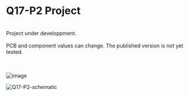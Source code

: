 # Q17-P2 Project</b><br>
<br>
Project under developpment.<br>
<br>
PCB and component values can change. The published version is not yet tested.<br>
<br>
<br>

![image](https://user-images.githubusercontent.com/12907102/178750513-76f3c61b-c82c-49a4-9bfb-eb1c95422e79.jpg)

![Q17-P2-schematic](https://user-images.githubusercontent.com/12907102/179071758-0f7710a7-db0e-4d6e-8078-8732e19a8b2f.jpg)
